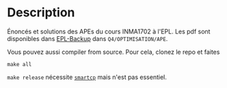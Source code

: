Description
===========

Énoncés et solutions des APEs du cours INMA1702 à l'EPL.
Les pdf sont disponibles dans [EPL-Backup](https://www.dropbox.com/sh/5a1dfg8e17bbgkw/bgVWq1icjf)
dans `Q4/OPTIMISATION/APE`.

Vous pouvez aussi compiler from source.
Pour cela, clonez le repo et faites

    make all
`make release` nécessite
[`smartcp`](https://github.com/blegat/smartcp)
mais n'est pas essentiel.
